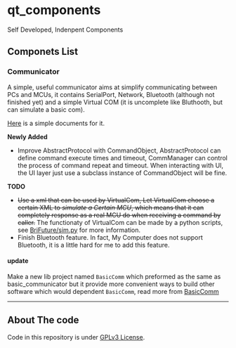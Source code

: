 # qt_components
Self Developed, Indenpent Components

## Componets List

### Communicator

A simple, useful communicator aims at simplify communicating between PCs and MCUs, it contains SerialPort, Network, Bluetooth (although not finished yet) and a simple Virtual COM (it is uncomplete like Bluthooth, but can simulate a basic com).

[Here](https://brifuture.github.io/qt_components/basic_communicator/docs) is a simple documents for it.

**Newly Added**

* Improve AbstractProtocol with CommandObject, AbstractProtocol can define command execute times and timeout, CommManager can control the process of command repeat and timeout. When interacting with UI, the UI layer just use a subclass instance of CommandObject will be fine.

**TODO**

* ~~Use a xml that can be used by VirtualCom, Let VirtualCom choose a certain XML to _simulate a Certain MCU_, which means that it can completely response as a real MCU do when receiving a command by caller.~~ The functionaty of VirtualCom can be made by a python scripts, see [BriFuture/sim.py](https://gist.github.com/BriFuture/4b3f747cfb91d480d0f1e14629f86450) for more information.
* Finish Bluetooth feature. In fact, My Computer does not support Bluetooth, it is a little hard for me to add this feature.

#### update

Make a new lib project named `BasicComm` which preformed as the same as basic_communicator but it provide more convenient ways to build other software which would dependent `BasicComm`, read more from [BasicComm](./BasicComm/README.md)

---------

## About The code

Code in this repository is under [GPLv3 License](./license).